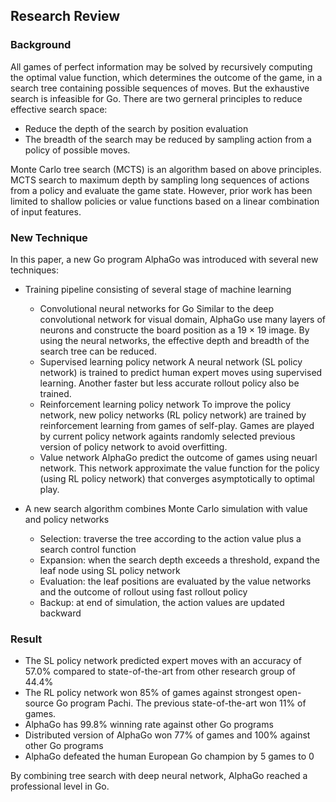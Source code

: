## Research Review

### Background

All games of perfect information may be solved by recursively computing the optimal value function, which determines the outcome of the game, in a search tree containing possible sequences of moves.
But the exhaustive search is infeasible for Go.
There are two gerneral principles to reduce effective search space:

- Reduce the depth of the search by position evaluation
- The breadth of the search may be reduced by sampling action from a policy of possible moves.

Monte Carlo tree search (MCTS) is an algorithm based on above principles.
MCTS search to maximum depth by sampling long sequences of actions from a policy and evaluate the game state.
However, prior work has been limited to shallow policies or value functions based on a linear combination of input features.

### New Technique

In this paper, a new Go program AlphaGo was introduced with several new techniques:

- Training pipeline consisting of several stage of machine learning
  - Convolutional neural networks for Go
    Similar to the deep convolutional network for visual domain, AlphaGo use many layers of neurons and constructe the board position as a 19 × 19 image.
    By using the neural networks, the effective depth and breadth of the search tree can be reduced.
  - Supervised learning policy network
    A neural network (SL policy network) is trained to predict human expert moves using supervised learning.
    Another faster but less accurate rollout policy also be trained.
  - Reinforcement learning policy network
    To improve the policy network, new policy networks (RL policy network) are trained by reinforcement learning from games of self-play.
    Games are played by current policy network againts randomly selected previous version of policy network to avoid overfitting.
  - Value network
    AlphaGo predict the outcome of games using neuarl network.
    This network approximate the value function for the policy (using RL policy network) that converges asymptotically to optimal play.

- A new search algorithm combines Monte Carlo simulation with value and policy networks
  - Selection: traverse the tree according to the action value plus a search control function
  - Expansion: when the search depth exceeds a threshold, expand the leaf node using SL policy network
  - Evaluation: the leaf positions are evaluated by the value networks and the outcome of rollout using fast rollout policy
  - Backup: at end of simulation, the action values are updated backward

### Result

- The SL policy network predicted expert moves with an accuracy of 57.0% compared to state-of-the-art from other research group of 44.4%
- The RL policy network won 85% of games against strongest open-source Go program Pachi. The previous state-of-the-art won 11% of games.
- AlphaGo has 99.8% winning rate against other Go programs
- Distributed version of AlphaGo won 77% of games and 100% against other Go programs
- AlphaGo defeated the human European Go champion by 5 games to 0

By combining tree search with deep neural network, AlphaGo reached a professional level in Go.

